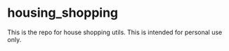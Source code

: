 # housing_shopping
 This is the repo for house shopping utils. This is intended for personal use only.
